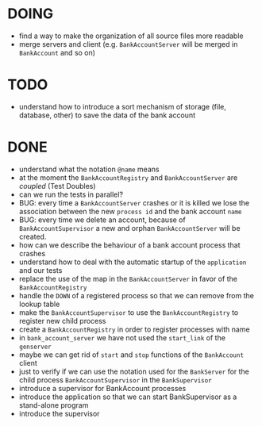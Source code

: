 # DOING

* find a way to make the organization of all source files more readable
 * merge servers and client (e.g. `BankAccountServer` will be merged in `BankAccount` and so on)

# TODO

* understand how to introduce a sort mechanism of storage (file, database, other) to save the data of the bank account

# DONE

* understand what the notation `@name` means
* at the moment the `BankAccountRegistry` and `BankAccountServer` are _coupled_ (Test Doubles)
* can we run the tests in parallel?
* BUG: every time a `BankAccountServer` crashes or it is killed we lose the association between the new `process id` and the bank account `name`
* BUG: every time we delete an account, because of `BankAccountSupervisor` a new and orphan `BankAccountServer` will be created.
* how can we describe the behaviour of a bank account process that crashes
* understand how to deal with the automatic startup of the `application` and our tests
* replace the use of the map in the `BankAccountServer` in favor of the `BankAccountRegistry`
* handle the `DOWN` of a registered process so that we can remove from the lookup table
* make the `BankAccountSupervisor` to use the `BankAccountRegistry` to register new child process
* create a `BankAccountRegistry` in order to register processes with name
* in `bank_account_server` we have not used the `start_link` of the `genserver`
* maybe we can get rid of `start` and `stop` functions of the `BankAccount` client
* just to verify if we can use the notation used for the `BankServer` for the child process `BankAccountSupervisor` in the `BankSupervisor`
* introduce a supervisor for BankAccount processes
* introduce the application so that we can start BankSupervisor as a stand-alone program
* introduce the supervisor
